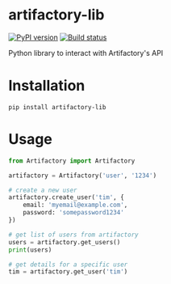 # artifactory-lib 
[![PyPI version](https://badge.fury.io/py/artifactory-lib.svg)](https://badge.fury.io/py/artifactory-lib)
[![Build status](https://badge.buildkite.com/23ba0baa4123598b33809cdce05c9a4dd46a5f4d83534e7b7a.svg)](https://buildkite.com/myob/artifactory-lib)


Python library to interact with Artifactory's API

# Installation

```
pip install artifactory-lib
```

# Usage 

```py
from Artifactory import Artifactory

artifactory = Artifactory('user', '1234')

# create a new user
artifactory.create_user('tim', {
    email: 'myemail@example.com',
    password: 'somepassword1234'
})

# get list of users from artifactory
users = artifactory.get_users()
print(users)

# get details for a specific user
tim = artifactory.get_user('tim')
```

